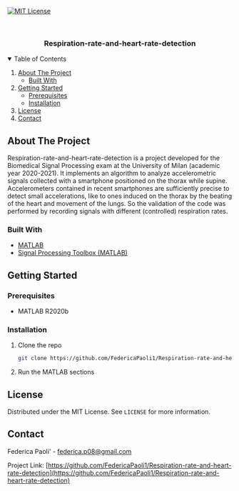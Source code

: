 <!-- PROJECT SHIELDS -->
[![MIT License](https://img.shields.io/github/license/FedericaPaoli1/Respiration-rate-and-heart-rate-detection.svg?branch=master)](https://github.com/FedericaPaoli1/Respiration-rate-and-heart-rate-detection/LICENSE)


<!-- PROJECT LOGO -->
<br />
<p align="center">
  
  <h3 align="center">Respiration-rate-and-heart-rate-detection</h3>
  
</p>

<!-- TABLE OF CONTENTS -->
<details open="open">
  <summary>Table of Contents</summary>
  <ol>
    <li>
      <a href="#about-the-project">About The Project</a>
      <ul>
        <li><a href="#built-with">Built With</a></li>
      </ul>
    </li>
    <li>
      <a href="#getting-started">Getting Started</a>
      <ul>
        <li><a href="#prerequisites">Prerequisites</a></li>
        <li><a href="#installation">Installation</a></li>
      </ul>
    </li>
    <li><a href="#license">License</a></li>
    <li><a href="#contact">Contact</a></li>
  </ol>
</details>



<!-- ABOUT THE PROJECT -->
## About The Project

Respiration-rate-and-heart-rate-detection is a project developed for the Biomedical Signal Processing exam at the University of Milan (academic year 2020-2021).
It implements an algorithm to analyze accelerometric signals collected with a smartphone positioned on the thorax while supine. 
Accelerometers contained in recent smartphones are sufficiently precise to detect small accelerations, like to ones induced on the thorax by the beating of the heart and movement of the lungs. So the validation of the code was performed by recording signals with different (controlled) respiration rates. 

### Built With

* [MATLAB](https://it.mathworks.com/products/matlab.html)
* [Signal Processing Toolbox (MATLAB)](https://it.mathworks.com/products/signal.html)


<!-- GETTING STARTED -->
## Getting Started

### Prerequisites

* MATLAB R2020b

### Installation

1. Clone the repo
   ```sh
   git clone https://github.com/FedericaPaoli1/Respiration-rate-and-heart-rate-detection.git
   ```
2. Run the MATLAB sections

<!-- LICENSE -->
## License

Distributed under the MIT License. See `LICENSE` for more information.


<!-- CONTACT -->
## Contact

Federica Paoli' - federica.p08@gmail.com

Project Link: [https://github.com/FedericaPaoli1/Respiration-rate-and-heart-rate-detection](https://github.com/FedericaPaoli1/Respiration-rate-and-heart-rate-detection)

